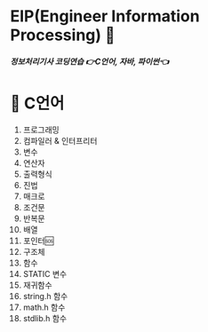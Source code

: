 # EIP(Engineer Information Processing) 💭
##### 정보처리기사 코딩연습 👉C언어, 자바, 파이썬👈
# 🚩 C언어
1. 프로그래밍
2. 컴파일러 & 인터프리터
3. 변수
4. 연산자
5. 출력형식
6. 진법
7. 매크로
8. 조건문
9. 반복문
10. 배열
11. 포인터🆘
12. 구조체
13. 함수
14. STATIC 변수
15. 재귀함수
16. string.h 함수
17. math.h 함수
18. stdlib.h 함수
